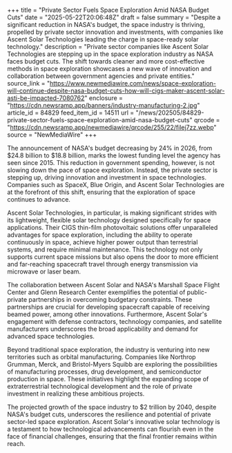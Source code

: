 +++
title = "Private Sector Fuels Space Exploration Amid NASA Budget Cuts"
date = "2025-05-22T20:06:48Z"
draft = false
summary = "Despite a significant reduction in NASA's budget, the space industry is thriving, propelled by private sector innovation and investments, with companies like Ascent Solar Technologies leading the charge in space-ready solar technology."
description = "Private sector companies like Ascent Solar Technologies are stepping up in the space exploration industry as NASA faces budget cuts. The shift towards cleaner and more cost-effective methods in space exploration showcases a new wave of innovation and collaboration between government agencies and private entities."
source_link = "https://www.newmediawire.com/news/space-exploration-will-continue-despite-nasa-budget-cuts-how-will-cigs-maker-ascent-solar-asti-be-impacted-7080762"
enclosure = "https://cdn.newsramp.app/banners/industry-manufacturing-2.jpg"
article_id = 84829
feed_item_id = 14511
url = "/news/202505/84829-private-sector-fuels-space-exploration-amid-nasa-budget-cuts"
qrcode = "https://cdn.newsramp.app/newmediawire/qrcode/255/22/filej7zz.webp"
source = "NewMediaWire"
+++

<p>The announcement of NASA's budget decreasing by 24% in 2026, from $24.8 billion to $18.8 billion, marks the lowest funding level the agency has seen since 2015. This reduction in government spending, however, is not slowing down the pace of space exploration. Instead, the private sector is stepping up, driving innovation and investment in space technologies. Companies such as SpaceX, Blue Origin, and Ascent Solar Technologies are at the forefront of this shift, ensuring that the exploration of space continues to advance.</p><p>Ascent Solar Technologies, in particular, is making significant strides with its lightweight, flexible solar technology designed specifically for space applications. Their CIGS thin-film photovoltaic solutions offer unparalleled advantages for space exploration, including the ability to operate continuously in space, achieve higher power output than terrestrial systems, and require minimal maintenance. This technology not only supports current space missions but also opens the door to more efficient and far-reaching spacecraft travel through energy transmission via microwave or laser beam.</p><p>The collaboration between Ascent Solar and NASA's Marshall Space Flight Center and Glenn Research Center exemplifies the potential of public-private partnerships in overcoming budgetary constraints. These partnerships are crucial for developing spacecraft capable of receiving beamed power, among other innovations. Furthermore, Ascent Solar's engagement with defense contractors, technology companies, and satellite manufacturers underscores the broad applicability and demand for advanced space technologies.</p><p>Beyond traditional space exploration, the industry is venturing into new territories such as orbital manufacturing. Companies like Northrop Grumman, Merck, and Bristol-Myers Squibb are exploring the possibilities of manufacturing processes, drug development, and semiconductor production in space. These initiatives highlight the expanding scope of extraterrestrial technological development and the role of private investment in realizing these ambitious projects.</p><p>The projected growth of the space industry to $2 trillion by 2040, despite NASA's budget cuts, underscores the resilience and potential of private sector-led space exploration. Ascent Solar's innovative solar technology is a testament to how technological advancements can flourish even in the face of financial challenges, ensuring that the final frontier remains within reach.</p>